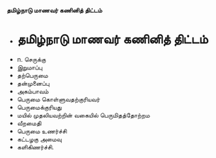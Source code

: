 **தமிழ்நாடு மாணவர் கணினித் திட்டம்**
- # தமிழ்நாடு மாணவர் கணினித் திட்டம்
- n. செருக்கு
- இறுமாப்பு
- தற்பெருமை
- தன்முனைப்பு
- அகம்பாவம்
- பெருமை கொள்ளுவதற்குரியவர்
- பெருமைக்குரியது
- மயில் முதலியவற்றின்  வகையில் பெருமிதத்தோற்றம
- வீறமைதி
- பெருமை உணர்ச்சி
- கட்டழகு அமைவு
- களிகிணர்ச்சி.

